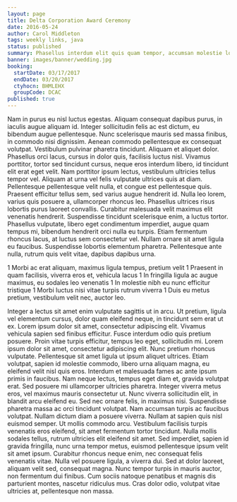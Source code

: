 ```yaml
---
layout: page
title: Delta Corporation Award Ceremony
date: 2016-05-24
author: Carol Middleton
tags: weekly links, java
status: published
summary: Phasellus interdum elit quis quam tempor, accumsan molestie lorem.
banner: images/banner/wedding.jpg
booking:
  startDate: 03/17/2017
  endDate: 03/20/2017
  ctyhocn: BHMLEHX
  groupCode: DCAC
published: true
---
```

Nam in purus eu nisl luctus egestas. Aliquam consequat dapibus purus, in iaculis augue aliquam id. Integer sollicitudin felis ac est dictum, eu bibendum augue pellentesque. Nunc scelerisque mauris sed massa finibus, in commodo nisi dignissim. Aenean commodo pellentesque ex consequat volutpat. Vestibulum pulvinar pharetra tincidunt. Aliquam et aliquet dolor. Phasellus orci lacus, cursus in dolor quis, facilisis luctus nisl. Vivamus porttitor, tortor sed tincidunt cursus, neque eros interdum libero, id tincidunt elit erat eget velit.
Nam porttitor ipsum lectus, vestibulum ultricies tellus tempor vel. Aliquam at urna vel felis vulputate ultrices quis at diam. Pellentesque pellentesque velit nulla, et congue est pellentesque quis. Praesent efficitur tellus sem, sed varius augue hendrerit id. Nulla leo lorem, varius quis posuere a, ullamcorper rhoncus leo. Phasellus ultrices risus lobortis purus laoreet convallis. Curabitur malesuada velit maximus elit venenatis hendrerit. Suspendisse tincidunt scelerisque enim, a luctus tortor. Phasellus vulputate, libero eget condimentum imperdiet, augue quam tempus mi, bibendum hendrerit orci nulla eu turpis. Etiam fermentum rhoncus lacus, at luctus sem consectetur vel. Nullam ornare sit amet ligula eu faucibus. Suspendisse lobortis elementum pharetra. Pellentesque ante nulla, rutrum quis velit vitae, dapibus dapibus urna.

1 Morbi ac erat aliquam, maximus ligula tempus, pretium velit
1 Praesent in quam facilisis, viverra eros et, vehicula lacus
1 In fringilla ligula ac augue maximus, eu sodales leo venenatis
1 In molestie nibh eu nunc efficitur tristique
1 Morbi luctus nisi vitae turpis rutrum viverra
1 Duis eu metus pretium, vestibulum velit nec, auctor leo.

Integer a lectus sit amet enim vulputate sagittis ut in arcu. Ut pretium, ligula vel elementum cursus, dolor quam eleifend neque, in tincidunt sem erat ut ex. Lorem ipsum dolor sit amet, consectetur adipiscing elit. Vivamus vehicula sapien sed finibus efficitur. Fusce interdum odio quis pretium posuere. Proin vitae turpis efficitur, tempus leo eget, sollicitudin mi. Lorem ipsum dolor sit amet, consectetur adipiscing elit. Nunc pretium rhoncus vulputate. Pellentesque sit amet ligula ut ipsum aliquet ultrices. Etiam volutpat, sapien id molestie commodo, libero urna aliquam magna, eu eleifend velit nisl quis eros. Interdum et malesuada fames ac ante ipsum primis in faucibus. Nam neque lectus, tempus eget diam et, gravida volutpat erat. Sed posuere mi ullamcorper ultricies pharetra. Integer viverra metus eros, vel maximus mauris consectetur ut. Nunc viverra sollicitudin elit, in blandit arcu eleifend eu.
Sed nec ornare felis, in maximus nisi. Suspendisse pharetra massa ac orci tincidunt volutpat. Nam accumsan turpis ac faucibus volutpat. Nullam dictum diam a posuere viverra. Nullam at sapien quis nisl euismod semper. Ut mollis commodo arcu. Vestibulum facilisis turpis venenatis eros eleifend, sit amet fermentum tortor tincidunt. Nulla mollis sodales tellus, rutrum ultricies elit eleifend sit amet. Sed imperdiet, sapien id gravida fringilla, nunc urna tempor metus, euismod pellentesque ipsum velit sit amet ipsum. Curabitur rhoncus neque enim, nec consequat felis venenatis vitae. Nulla vel posuere ligula, a viverra dui. Sed at dolor laoreet, aliquam velit sed, consequat magna. Nunc tempor turpis in mauris auctor, non fermentum dui finibus. Cum sociis natoque penatibus et magnis dis parturient montes, nascetur ridiculus mus. Cras dolor odio, volutpat vitae ultricies at, pellentesque non massa.
